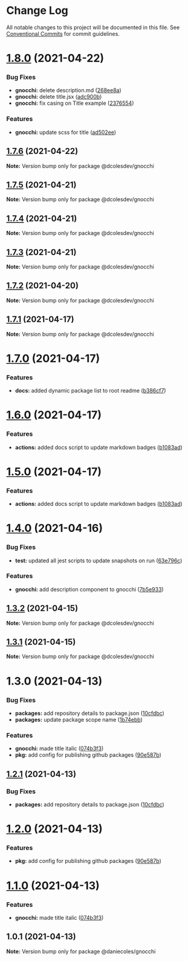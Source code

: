 # Change Log

All notable changes to this project will be documented in this file.
See [Conventional Commits](https://conventionalcommits.org) for commit guidelines.

# [1.8.0](https://github.com/dcolesDEV/lerna-npm/compare/@dcolesdev/gnocchi@1.7.6...@dcolesdev/gnocchi@1.8.0) (2021-04-22)


### Bug Fixes

* **gnocchi:** delete description.md ([268ee8a](https://github.com/dcolesDEV/lerna-npm/commit/268ee8a5c5c6c5aa9ed98b64651a641b5288e88f))
* **gnocchi:** delete title.jsx ([adc900b](https://github.com/dcolesDEV/lerna-npm/commit/adc900bcbde7e66bc56fe4213547763d86bc0c5e))
* **gnocchi:** fix casing on Title example ([2376554](https://github.com/dcolesDEV/lerna-npm/commit/2376554f48e07b7f7b14ea12c2c1056cda5a6a44))


### Features

* **gnocchi:** update scss for title ([ad502ee](https://github.com/dcolesDEV/lerna-npm/commit/ad502ee9d530dc5a181f32e0a50e9c62cb1185ae))





## [1.7.6](https://github.com/dcolesDEV/lerna-npm/compare/@dcolesdev/gnocchi@1.7.5...@dcolesdev/gnocchi@1.7.6) (2021-04-22)

**Note:** Version bump only for package @dcolesdev/gnocchi





## [1.7.5](https://github.com/dcolesDEV/lerna-npm/compare/@dcolesdev/gnocchi@1.7.4...@dcolesdev/gnocchi@1.7.5) (2021-04-21)

**Note:** Version bump only for package @dcolesdev/gnocchi





## [1.7.4](https://github.com/dcolesDEV/lerna-npm/compare/@dcolesdev/gnocchi@1.7.3...@dcolesdev/gnocchi@1.7.4) (2021-04-21)

**Note:** Version bump only for package @dcolesdev/gnocchi





## [1.7.3](https://github.com/dcolesDEV/lerna-npm/compare/@dcolesdev/gnocchi@1.7.2...@dcolesdev/gnocchi@1.7.3) (2021-04-21)

**Note:** Version bump only for package @dcolesdev/gnocchi





## [1.7.2](https://github.com/dcolesDEV/lerna-npm/compare/@dcolesdev/gnocchi@1.7.1...@dcolesdev/gnocchi@1.7.2) (2021-04-20)

**Note:** Version bump only for package @dcolesdev/gnocchi





## [1.7.1](https://github.com/dcolesDEV/lerna-npm/compare/@dcolesdev/gnocchi@1.7.0...@dcolesdev/gnocchi@1.7.1) (2021-04-17)

**Note:** Version bump only for package @dcolesdev/gnocchi






# [1.7.0](https://github.com/dcolesDEV/lerna-npm/compare/@dcolesdev/gnocchi@1.6.0...@dcolesdev/gnocchi@1.7.0) (2021-04-17)


### Features

* **docs:** added dynamic package list to root readme ([b386cf7](https://github.com/dcolesDEV/lerna-npm/commit/b386cf7467474396011ea4cf6bb8bf6b4ecc6ee8))





# [1.6.0](https://github.com/dcolesDEV/lerna-npm/compare/@dcolesdev/gnocchi@1.4.0...@dcolesdev/gnocchi@1.6.0) (2021-04-17)


### Features

* **actions:** added docs script to update markdown badges ([b1083ad](https://github.com/dcolesDEV/lerna-npm/commit/b1083ad51cfaf04f98ea82763e4a594b471aec06))





# [1.5.0](https://github.com/dcolesDEV/lerna-npm/compare/@dcolesdev/gnocchi@1.4.0...@dcolesdev/gnocchi@1.5.0) (2021-04-17)


### Features

* **actions:** added docs script to update markdown badges ([b1083ad](https://github.com/dcolesDEV/lerna-npm/commit/b1083ad51cfaf04f98ea82763e4a594b471aec06))






# [1.4.0](https://github.com/dcolesDEV/lerna-npm/compare/@dcolesdev/gnocchi@1.3.2...@dcolesdev/gnocchi@1.4.0) (2021-04-16)


### Bug Fixes

* **test:** updated all jest scripts to update snapshots on run ([63e796c](https://github.com/dcolesDEV/lerna-npm/commit/63e796c0a1d603970ac4b566ad67504767314b9f))


### Features

* **gnocchi:** add description component to gnocchi ([7b5e933](https://github.com/dcolesDEV/lerna-npm/commit/7b5e9332b8167a19aad92afa83824cd981032216))





## [1.3.2](https://github.com/dcolesDEV/lerna-npm/compare/@dcolesdev/gnocchi@1.3.1...@dcolesdev/gnocchi@1.3.2) (2021-04-15)

**Note:** Version bump only for package @dcolesdev/gnocchi






## [1.3.1](https://github.com/dcolesDEV/lerna-npm/compare/@dcolesdev/gnocchi@1.3.0...@dcolesdev/gnocchi@1.3.1) (2021-04-15)

**Note:** Version bump only for package @dcolesdev/gnocchi





# 1.3.0 (2021-04-13)


### Bug Fixes

* **packages:** add repository details to package.json ([10cfdbc](https://github.com/dcolesDEV/lerna-npm/commit/10cfdbc4dc4ab3382dae3e4039755ce4f35a7dfc))
* **packages:** update package scope name ([1b74ebb](https://github.com/dcolesDEV/lerna-npm/commit/1b74ebb21962ba3cf87b829cb10f22ae99c703a4))


### Features

* **gnocchi:** made title italic ([074b3f3](https://github.com/dcolesDEV/lerna-npm/commit/074b3f3c1160ebb8d1346f8a6bfa086e5c431d40))
* **pkg:** add config for publishing github packages ([90e587b](https://github.com/dcolesDEV/lerna-npm/commit/90e587bde6613ffd0949863dd5f18b5caf5beaa1))





## [1.2.1](https://github.com/dcolesDEV/lerna-npm/compare/@daniecoles/gnocchi@1.2.0...@daniecoles/gnocchi@1.2.1) (2021-04-13)


### Bug Fixes

* **packages:** add repository details to package.json ([10cfdbc](https://github.com/dcolesDEV/lerna-npm/commit/10cfdbc4dc4ab3382dae3e4039755ce4f35a7dfc))





# [1.2.0](https://github.com/dcolesDEV/lerna-npm/compare/@daniecoles/gnocchi@1.1.0...@daniecoles/gnocchi@1.2.0) (2021-04-13)


### Features

* **pkg:** add config for publishing github packages ([90e587b](https://github.com/dcolesDEV/lerna-npm/commit/90e587bde6613ffd0949863dd5f18b5caf5beaa1))






# [1.1.0](https://github.com/dcolesDEV/lerna-npm/compare/@daniecoles/gnocchi@1.0.1...@daniecoles/gnocchi@1.1.0) (2021-04-13)


### Features

* **gnocchi:** made title italic ([074b3f3](https://github.com/dcolesDEV/lerna-npm/commit/074b3f3c1160ebb8d1346f8a6bfa086e5c431d40))






## 1.0.1 (2021-04-13)

**Note:** Version bump only for package @daniecoles/gnocchi
